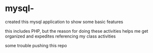 # mysql-
created this mysql application to show some basic features 

this includes PHP, but the reason for doing these activities helps me get organized and expedites referencing my class activities 

some trouble pushing this repo 